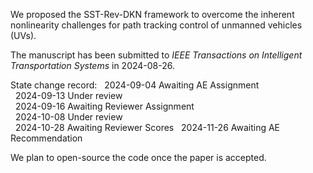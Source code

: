We proposed the SST-Rev-DKN framework to overcome the inherent nonlinearity challenges for path tracking control of unmanned vehicles (UVs).

The manuscript has been submitted to _IEEE Transactions on Intelligent Transportation Systems_ in 2024-08-26. 

State change record: 
&nbsp;&nbsp;2024-09-04 Awaiting AE Assignment  
&nbsp;&nbsp;2024-09-13 Under review  
&nbsp;&nbsp;2024-09-16 Awaiting Reviewer Assignment  
&nbsp;&nbsp;2024-10-08 Under review  
&nbsp;&nbsp;2024-10-28 Awaiting Reviewer Scores
&nbsp;&nbsp;2024-11-26 Awaiting AE Recommendation

We plan to open-source the code once the paper is accepted.
